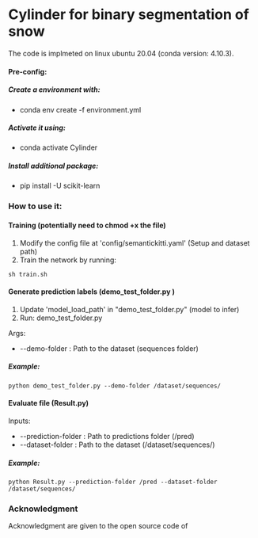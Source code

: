 # Cylinder for binary segmentation of snow

The code is implmeted on linux ubuntu 20.04 (conda version: 4.10.3).


#### Pre-config:
##### Create a environment with:
  * conda env create -f environment.yml
 ##### Activate it using:
  * conda activate Cylinder
##### Install additional package:
  * pip install -U scikit-learn
  
### How to use it:


#### Training (potentially need to chmod +x the file)

1. Modify the config file at 'config/semantickitti.yaml' (Setup and dataset path)
2. Train the network by running: 
```
sh train.sh
```

#### Generate prediction labels (demo_test_folder.py )
1. Update 'model_load_path' in "demo_test_folder.py" (model to infer)
3. Run: demo_test_folder.py

  Args:
* --demo-folder : Path to the dataset (sequences folder)
 ##### Example:
```
python demo_test_folder.py --demo-folder /dataset/sequences/
```


#### Evaluate file (Result.py)    
Inputs:
* --prediction-folder : Path to predictions folder (/pred)
* --dataset-folder : Path to the dataset (/dataset/sequences/)   
 ##### Example:
 ```
 python Result.py --prediction-folder /pred --dataset-folder /dataset/sequences/
 ``` 
  
  ### Acknowledgment
Acknowledgment are given to the open source code of 
